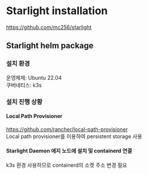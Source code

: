 # Starlight installation
https://github.com/mc256/starlight

## Starlight helm package

### 설치 환경
운영체제: Ubuntu 22.04  
쿠버네티스: k3s

### 설치 진행 상황

#### Local Path Provisioner
https://github.com/rancher/local-path-provisioner  
Local path provisioner를 이용하여 persistent storage 사용

#### Starlight Daemon 에지 노드에 설치 및 containerd 연결
k3s 환경 사용하므로 containerd의 소켓 주소 변경 필요


